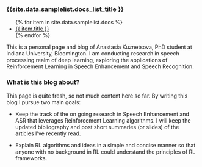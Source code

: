 <h3>{{site.data.samplelist.docs_list_title }}</h3>
<ul>
   {% for item in site.data.samplelist.docs %}
      <li><a href="{{ item.url }}">{{ item.title }}</a></li>
   {% endfor %}
</ul>

This is a personal page and blog of Anastasia Kuznetsova, PhD student at Indiana University, Bloomington. I am conducting research in speech processing realm of deep learning, exploring the applications of Reinforcement Learning in Speech Enhancement and Speech Recognition.

### What is this blog about?
This page is quite fresh, so not much content here so far. By writing this blog I pursue two main goals:

* Keep the track of the on going research in Speech Enhancement and ASR that leverages Reinforcement Learning algorithms. I will keep the updated bibliography and post short summaries (or slides) of the articles I've recently read.
 
* Explain RL algorithms and ideas in a simple and concise manner so that anyone with no background in RL could understand the principles of RL frameworks.